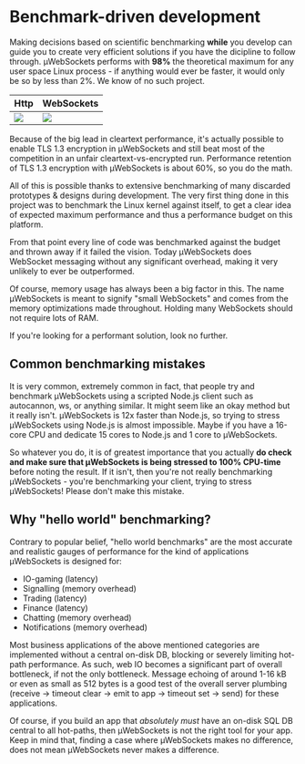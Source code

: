 # Benchmark-driven development

Making decisions based on scientific benchmarking **while** you develop can guide you to create very efficient solutions if you have the dicipline to follow through. µWebSockets performs with **98%** the theoretical maximum for any user space Linux process - if anything would ever be faster, it would only be so by less than 2%. We know of no such project.

| Http                            | WebSockets                        |
| ------------------------------- | --------------------------------- |
| ![](../misc/bigshot_lineup.png) | ![](../misc/websocket_lineup.png) |

Because of the big lead in cleartext performance, it's actually possible to enable TLS 1.3 encryption in µWebSockets and still beat most of the competition in an unfair cleartext-vs-encrypted run. Performance retention of TLS 1.3 encryption with µWebSockets is about 60%, so you do the math.

All of this is possible thanks to extensive benchmarking of many discarded prototypes & designs during development. The very first thing done in this project was to benchmark the Linux kernel against itself, to get a clear idea of expected maximum performance and thus a performance budget on this platform.

From that point every line of code was benchmarked against the budget and thrown away if it failed the vision. Today µWebSockets does WebSocket messaging without any significant overhead, making it very unlikely to ever be outperformed.

Of course, memory usage has always been a big factor in this. The name µWebSockets is meant to signify "small WebSockets" and comes from the memory optimizations made throughout. Holding many WebSockets should not require lots of RAM.

If you're looking for a performant solution, look no further.

## Common benchmarking mistakes

It is very common, extremely common in fact, that people try and benchmark µWebSockets using a scripted Node.js client such as autocannon, ws, or anything similar. It might seem like an okay method but it really isn't. µWebSockets is 12x faster than Node.js, so trying to stress µWebSockets using Node.js is almost impossible. Maybe if you have a 16-core CPU and dedicate 15 cores to Node.js and 1 core to µWebSockets.

So whatever you do, it is of greatest importance that you actually **do check and make sure that µWebSockets is being stressed to 100% CPU-time** before noting the result. If it isn't, then you're not really benchmarking µWebSockets - you're benchmarking your client, trying to stress µWebSockets! Please don't make this mistake.

## Why "hello world" benchmarking?

Contrary to popular belief, "hello world benchmarks" are the most accurate and realistic gauges of performance for the kind of applications µWebSockets is designed for:

- IO-gaming (latency)
- Signalling (memory overhead)
- Trading (latency)
- Finance (latency)
- Chatting (memory overhead)
- Notifications (memory overhead)

Most business applications of the above mentioned categories are implemented without a central on-disk DB, blocking or severely limiting hot-path performance. As such, web IO becomes a significant part of overall bottleneck, if not the only bottleneck. Message echoing of around 1-16 kB or even as small as 512 bytes is a good test of the overall server plumbing (receive -> timeout clear -> emit to app -> timeout set -> send) for these applications.

Of course, if you build an app that _absolutely must_ have an on-disk SQL DB central to all hot-paths, then µWebSockets is not the right tool for your app. Keep in mind that, finding a case where µWebSockets makes no difference, does not mean µWebSockets never makes a difference.
